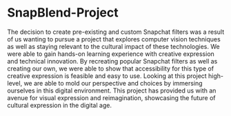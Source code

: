 # SnapBlend-Project

The decision to create pre-existing and custom Snapchat filters was a result of us wanting to pursue a project that explores computer vision techniques as well as staying relevant to the cultural impact of these technologies. We were able to gain hands-on learning experience with creative expression and technical innovation. By recreating popular Snapchat filters as well as creating our own, we were able to show that accessibility for this type of creative expression is feasible and easy to use. Looking at this project high-level, we are able to mold our perspective and choices by immersing ourselves in this digital environment. This project has provided us with an avenue for visual expression and reimagination, showcasing the future of cultural expression in the digital age.
